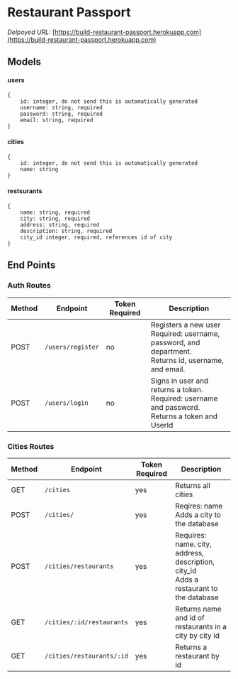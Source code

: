 # Restaurant Passport

_Delpoyed URL:_ [https://build-restaurant-passport.herokuapp.com](https://build-restaurant-passport.herokuapp.com)

## Models

#### users

```
{
	id: integer, do not send this is automatically generated
	username: string, required
	password: string, required
	email: string, required
}
```

#### cities

```
{
    id: integer, do not send this is automatically generated
	name: string
}
```

#### restsurants

```
{
	name: string, required
    city: string, required
    address: string, required
    description: string, required
    city_id integer, required, references id of city
}
```

## End Points

### Auth Routes

| Method | Endpoint          | Token Required | Description                                                                                                  |
| ------ | ----------------- | -------------- | ------------------------------------------------------------------------------------------------------------ |
| POST   | `/users/register` | no             | Registers a new user <br> Required: username, password, and department. <br>Returns id, username, and email. |
| POST   | `/users/login`    | no             | Signs in user and returns a token.<br> Required: username and password.<br> Returns a token and UserId       |

### Cities Routes

| Method | Endpoint                  | Token Required | Description                                                                                |
| ------ | ------------------------- | -------------- | ------------------------------------------------------------------------------------------ |
| GET    | `/cities`                 | yes            | Returns all cities                                                                         |
| POST   | `/cities/`                | yes            | Reqires: name <br> Adds a city to the database                                             |
| POST   | `/cities/restaurants`     | yes            | Requires: name. city, address, description, city_id <br> Adds a restaurant to the database |
| GET    | `/cities/:id/restaurants` | yes            | Returns name and id of restaurants in a city by city id                                    |
| GET    | `/cities/restaurants/:id` | yes            | Returns a restaurant by id                                                                 |
